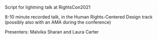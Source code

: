 Script for lightning talk at RightsCon2021

8-10 minute recorded talk, in the Human Rights-Centered Design track
(possibly also with an AMA during the conference)

Presenters: Malvika Sharan and Laura Carter


